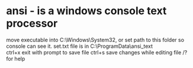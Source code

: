 # ansi - is a windows console text processor
move executable into C:\Windows\System32\, or set path to this folder so console can see it.
set.txt file is in C:\ProgramData\ansi_text\
ctrl+x exit with prompt to save file
ctrl+s save changes while editing file
/? for help

